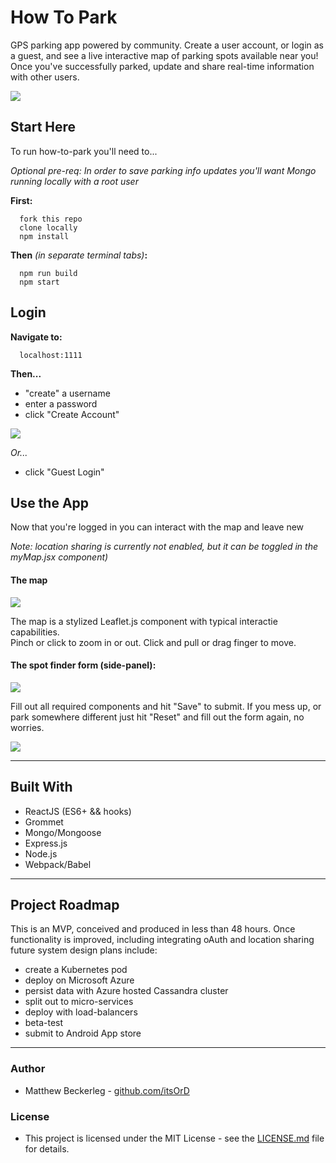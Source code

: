 # How To Park

GPS parking app powered by community.
Create a user account, or login as a guest, and see a live interactive map of parking spots available near you!
Once you've successfully parked, update and share real-time information with other users.

![](./demoGifs/howToPark_guestLogin.gif)

## Start Here

To run how-to-park you'll need to...

*Optional pre-req:
  In order to save parking info updates you'll want Mongo running locally with a root user*

**First:**
```
  fork this repo
  clone locally
  npm install
```

**Then** *(in separate terminal tabs)***:**
```
  npm run build
  npm start
```


## Login

**Navigate to:**
```
  localhost:1111
```

**Then...**
 * "create" a username
 * enter a password
 * click "Create Account"
 
![](./demoGifs/howToPark_userLogin.gif)

*Or...*
  * click "Guest Login"


## Use the App

Now that you're logged in you can interact with the map and leave new 

*Note: location sharing is currently not enabled, but it can be toggled in the myMap.jsx component)*

#### The map

![](./demoGifs/howToPark_mapInteraction.gif)

The map is a stylized Leaflet.js component with typical interactie capabilities.  
Pinch or click to zoom in or out.
Click and pull or drag finger to move.

#### The spot finder form (side-panel):

![](./demoGifs/howToPark_fillOutUserForm.gif)

Fill out all required components and hit "Save" to submit.
If you mess up, or park somewhere different just hit "Reset" and fill out the form again, no worries.

![](./demoGifs/howToPark_formReset.gif)

 - - -

## Built With
 * ReactJS (ES6+ && hooks)
 * Grommet
 * Mongo/Mongoose
 * Express.js
 * Node.js
 * Webpack/Babel

 - - - 

## Project Roadmap 
This is an MVP, conceived and produced in less than 48 hours. Once functionality is improved, including integrating oAuth and location sharing future system design plans include:
 * create a Kubernetes pod
 * deploy on Microsoft Azure
 * persist data with Azure hosted Cassandra cluster
 * split out to micro-services
 * deploy with load-balancers
 * beta-test
 * submit to Android App store
 

 - - - 

### Author
 * Matthew Beckerleg - [github.com/itsOrD](github.com/itsOrD)
 
### License
 * This project is licensed under the MIT License - see the [LICENSE.md](LICENSE.md) file for details.
 
